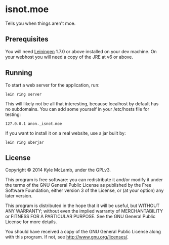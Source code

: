 # isnot.moe

Tells you when things aren't moe.

## Prerequisites

You will need [Leiningen][1] 1.7.0 or above installed on your dev
machine. On your webhost you will need a copy of the JRE at v6 or above.

[1]: https://github.com/technomancy/leiningen

## Running

To start a web server for the application, run:

	lein ring server

This will likely not be all that interesting, because localhost by
default has no subdomains. You can add some yourself in your /etc/hosts
file for testing:

	127.0.0.1 anon._isnot.moe

If you want to install it on a real website, use a jar built by:

	lein ring uberjar

## License

Copyright © 2014 Kyle McLamb, under the GPLv3.

This program is free software: you can redistribute it and/or modify
it under the terms of the GNU General Public License as published by
the Free Software Foundation, either version 3 of the License, or
(at your option) any later version.

This program is distributed in the hope that it will be useful,
but WITHOUT ANY WARRANTY; without even the implied warranty of
MERCHANTABILITY or FITNESS FOR A PARTICULAR PURPOSE.  See the
GNU General Public License for more details.

You should have received a copy of the GNU General Public License
along with this program.  If not, see <http://www.gnu.org/licenses/>.
